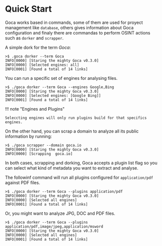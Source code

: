# Quick Start

Goca works based in commands, some of them are used for proyect management like `database`, others gives information about Goca configuration and finaly there are commandas to perform OSINT actions such as `dorker` and `scrapper`.

A simple dork for the term _Goca_:
```shell
>$ .goca dorker --term Goca
INFO[0000] [Staring the mighty Goca v0.3.0]
INFO[0000] [Selected engines: all]
INFO[0001] [Found a total of 14 links]
```

You can run a specific set of engines for analysing files.
```shell
>$ ./goca dorker --term Goca --engines Google,Bing
INFO[0000] [Staring the mighty Goca v0.3.0]
INFO[0000] [Selected engines: [Google Bing]]
INFO[0001] [Found a total of 14 links]
```

!!! note "Engines and Plugins"

    Seleccting engines will only run plugins build for that specifics engines.

On the other hand, you can scrap a domain to analyze all its public information by running:
```shell
>$ ./goca scrapper --domain goca.io
INFO[0000] [Staring the mighty Goca v0.3.0]
INFO[0000] [Scrapping  goca.io]
```

In both cases, scrapping and dorking, Goca accepts a plugin list flag so you can select what kind of metadata you want to extract and analyse.

The followinf command will run all plugins configured for `application/pdf` against PDF files.
```shell
>$ ./goca dorker --term Goca --plugins application/pdf
INFO[0000] [Staring the mighty Goca v0.3.0]
INFO[0000] [Selected all engines]
INFO[0001] [Found a total of 14 links]
```

Or, you might want to analyze JPG, DOC and PDF files.
```shell
>$ ./goca dorker --term Goca --plugins application/pdf,image/jpeg,application/msword
INFO[0000] [Staring the mighty Goca v0.3.0]
INFO[0000] [Selected all engines]
INFO[0001] [Found a total of 14 links]
```
